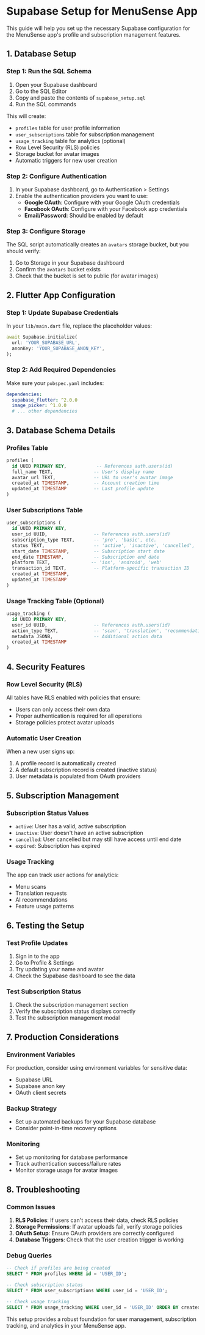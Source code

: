 # Supabase Setup for MenuSense App

This guide will help you set up the necessary Supabase configuration for the MenuSense app's profile and subscription management features.

## 1. Database Setup

### Step 1: Run the SQL Schema

1. Open your Supabase dashboard
2. Go to the SQL Editor
3. Copy and paste the contents of `supabase_setup.sql`
4. Run the SQL commands

This will create:

- `profiles` table for user profile information
- `user_subscriptions` table for subscription management
- `usage_tracking` table for analytics (optional)
- Row Level Security (RLS) policies
- Storage bucket for avatar images
- Automatic triggers for new user creation

### Step 2: Configure Authentication

1. In your Supabase dashboard, go to Authentication > Settings
2. Enable the authentication providers you want to use:
   - **Google OAuth**: Configure with your Google OAuth credentials
   - **Facebook OAuth**: Configure with your Facebook app credentials
   - **Email/Password**: Should be enabled by default

### Step 3: Configure Storage

The SQL script automatically creates an `avatars` storage bucket, but you should verify:

1. Go to Storage in your Supabase dashboard
2. Confirm the `avatars` bucket exists
3. Check that the bucket is set to public (for avatar images)

## 2. Flutter App Configuration

### Step 1: Update Supabase Credentials

In your `lib/main.dart` file, replace the placeholder values:

```dart
await Supabase.initialize(
  url: 'YOUR_SUPABASE_URL',
  anonKey: 'YOUR_SUPABASE_ANON_KEY',
);
```

### Step 2: Add Required Dependencies

Make sure your `pubspec.yaml` includes:

```yaml
dependencies:
  supabase_flutter: ^2.0.0
  image_picker: ^1.0.0
  # ... other dependencies
```

## 3. Database Schema Details

### Profiles Table

```sql
profiles (
  id UUID PRIMARY KEY,           -- References auth.users(id)
  full_name TEXT,               -- User's display name
  avatar_url TEXT,              -- URL to user's avatar image
  created_at TIMESTAMP,         -- Account creation time
  updated_at TIMESTAMP          -- Last profile update
)
```

### User Subscriptions Table

```sql
user_subscriptions (
  id UUID PRIMARY KEY,
  user_id UUID,                 -- References auth.users(id)
  subscription_type TEXT,       -- 'pro', 'basic', etc.
  status TEXT,                  -- 'active', 'inactive', 'cancelled', 'expired'
  start_date TIMESTAMP,         -- Subscription start date
  end_date TIMESTAMP,           -- Subscription end date
  platform TEXT,               -- 'ios', 'android', 'web'
  transaction_id TEXT,          -- Platform-specific transaction ID
  created_at TIMESTAMP,
  updated_at TIMESTAMP
)
```

### Usage Tracking Table (Optional)

```sql
usage_tracking (
  id UUID PRIMARY KEY,
  user_id UUID,                 -- References auth.users(id)
  action_type TEXT,             -- 'scan', 'translation', 'recommendation'
  metadata JSONB,               -- Additional action data
  created_at TIMESTAMP
)
```

## 4. Security Features

### Row Level Security (RLS)

All tables have RLS enabled with policies that ensure:

- Users can only access their own data
- Proper authentication is required for all operations
- Storage policies protect avatar uploads

### Automatic User Creation

When a new user signs up:

1. A profile record is automatically created
2. A default subscription record is created (inactive status)
3. User metadata is populated from OAuth providers

## 5. Subscription Management

### Subscription Status Values

- `active`: User has a valid, active subscription
- `inactive`: User doesn't have an active subscription
- `cancelled`: User cancelled but may still have access until end date
- `expired`: Subscription has expired

### Usage Tracking

The app can track user actions for analytics:

- Menu scans
- Translation requests
- AI recommendations
- Feature usage patterns

## 6. Testing the Setup

### Test Profile Updates

1. Sign in to the app
2. Go to Profile & Settings
3. Try updating your name and avatar
4. Check the Supabase dashboard to see the data

### Test Subscription Status

1. Check the subscription management section
2. Verify the subscription status displays correctly
3. Test the subscription management modal

## 7. Production Considerations

### Environment Variables

For production, consider using environment variables for sensitive data:

- Supabase URL
- Supabase anon key
- OAuth client secrets

### Backup Strategy

- Set up automated backups for your Supabase database
- Consider point-in-time recovery options

### Monitoring

- Set up monitoring for database performance
- Track authentication success/failure rates
- Monitor storage usage for avatar images

## 8. Troubleshooting

### Common Issues

1. **RLS Policies**: If users can't access their data, check RLS policies
2. **Storage Permissions**: If avatar uploads fail, verify storage policies
3. **OAuth Setup**: Ensure OAuth providers are correctly configured
4. **Database Triggers**: Check that the user creation trigger is working

### Debug Queries

```sql
-- Check if profiles are being created
SELECT * FROM profiles WHERE id = 'USER_ID';

-- Check subscription status
SELECT * FROM user_subscriptions WHERE user_id = 'USER_ID';

-- Check usage tracking
SELECT * FROM usage_tracking WHERE user_id = 'USER_ID' ORDER BY created_at DESC;
```

This setup provides a robust foundation for user management, subscription tracking, and analytics in your MenuSense app.
